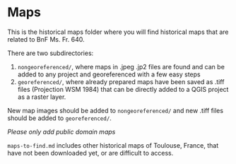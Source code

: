 # Maps

This is the historical maps folder where you will find historical maps that are related to BnF Ms. Fr. 640. 

There are two subdirectories:
1. `nongeoreferenced/`, where maps in .jpeg .jp2 files are found and can be added to any project and georeferenced with a few easy steps
2. `georeferenced/`, where already prepared maps have been saved as .tiff files (Projection WSM 1984) that can be directly added to a QGIS project as a raster layer.

New map images should be added to `nongeoreferenced/` and new .tiff files should be added to `georeferenced/`.

*Please only add public domain maps*

`maps-to-find.md` includes other historical maps of Toulouse, France, that have not been downloaded yet, or are difficult to access.
